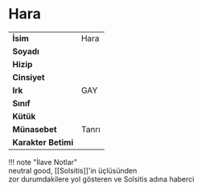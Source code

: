 # Hara   
|  |  |  
|---|---|  
| **İsim** | Hara |  
| **Soyadı** |  |  
| **Hizip** |  |  
| **Cinsiyet** |  |  
| **Irk** | GAY |  
| **Sınıf** |  |  
| **Kütük** |  |  
| **Münasebet** | Tanrı |  
| **Karakter Betimi** |  |  
  
  
!!! note "İlave Notlar"  
	neutral good, [[Solsitis]]'in üçlüsünden  
	zor durumdakilere yol gösteren ve Solsitis adına haberci  
